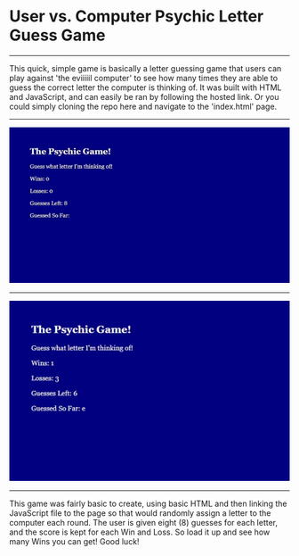 # User vs. Computer Psychic Letter Guess Game
___

This quick, simple game is basically a letter guessing game that users can play against 'the eviiiiil computer' to see how many times they are able to guess the correct letter the computer is thinking of.  It was built with HTML and JavaScript, and can easily be ran by following the hosted link.  Or you could simply cloning the repo here and navigate to the 'index.html' page.
___
![Psychic-Game](assets/images/intro-to-game.jpg)
___
![Psychic-Game](assets/images/playing-game.jpg)
___

This game was fairly basic to create, using basic HTML and then linking the JavaScript file to the page so that would randomly assign a letter to the computer each round.  The user is given eight (8) guesses for each letter, and the score is kept for each Win and Loss.  So load it up and see how many Wins you can get!  Good luck!
